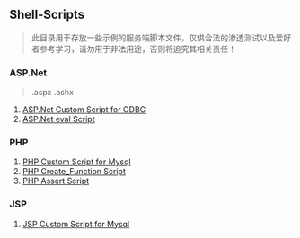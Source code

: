 ## Shell-Scripts
> 此目录用于存放一些示例的服务端脚本文件，仅供合法的渗透测试以及爱好者参考学习，请勿用于非法用途，否则将追究其相关责任！

### ASP.Net

> .aspx .ashx

1. [ASP.Net Custom Script for ODBC](./asp.net_custom_script_for_odbc.aspx)
2. [ASP.Net eval Script](./asp.net_eval_script.aspx)

### PHP

1. [PHP Custom Script for Mysql](./php_custom_script_for_mysql.php)
2. [PHP Create_Function Script](./php_create_function_script.php)
3. [PHP Assert Script](./php_assert_script.php)

### JSP

1. [JSP Custom Script for Mysql](./jsp_custom_script_for_mysql.jsp)
